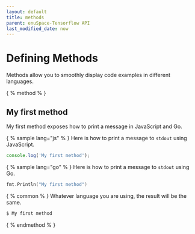 ```yaml
--- 
layout: default 
title: methods 
parent: enuSpace-Tensorflow API 
last_modified_date: now 
--- 
```


# Defining Methods

Methods allow you to smoothly display code examples in different languages.

{ % method % }
## My first method

My first method exposes how to print a message in JavaScript and Go.

{ % sample lang="js" % }
Here is how to print a message to `stdout` using JavaScript.

```js
console.log('My first method');
```

{ % sample lang="go" % }
Here is how to print a message to `stdout` using Go.

```go
fmt.Println("My first method")
```

{ % common % }
Whatever language you are using, the result will be the same.

```bash
$ My first method
```
{ % endmethod % }
